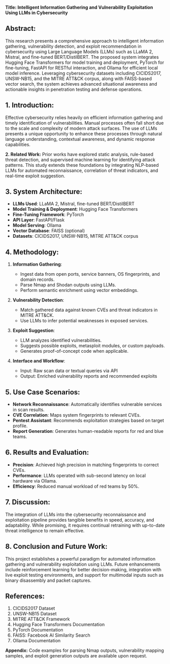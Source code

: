 **Title: Intelligent Information Gathering and Vulnerability Exploitation Using LLMs in Cybersecurity**

## **Abstract:**
This research presents a comprehensive approach to intelligent information gathering, vulnerability detection, and exploit recommendation in cybersecurity using Large Language Models (LLMs) such as LLaMA 2, Mistral, and fine-tuned BERT/DistilBERT. The proposed system integrates Hugging Face Transformers for model training and deployment, PyTorch for fine-tuning, FastAPI for RESTful interaction, and Ollama for efficient local model inference. Leveraging cybersecurity datasets including CICIDS2017, UNSW-NB15, and the MITRE ATT\&CK corpus, along with FAISS-based vector search, the system achieves advanced situational awareness and actionable insights in penetration testing and defense operations.

## **1. Introduction:**
Effective cybersecurity relies heavily on efficient information gathering and timely identification of vulnerabilities. Manual processes often fall short due to the scale and complexity of modern attack surfaces. The use of LLMs presents a unique opportunity to enhance these processes through natural language understanding, contextual awareness, and dynamic response capabilities.

**2. Related Work:**
Prior works have explored static analysis, rule-based threat detection, and supervised machine learning for identifying attack patterns. This study extends these foundations by integrating NLP-based LLMs for automated reconnaissance, correlation of threat indicators, and real-time exploit suggestion.

## **3. System Architecture:**

* **LLMs Used**: LLaMA 2, Mistral, fine-tuned BERT/DistilBERT
* **Model Training & Deployment**: Hugging Face Transformers
* **Fine-Tuning Framework**: PyTorch
* **API Layer**: FastAPI/Flask
* **Model Serving**: Ollama
* **Vector Database**: FAISS (optional)
* **Datasets**: CICIDS2017, UNSW-NB15, MITRE ATT\&CK corpus

## **4. Methodology:**

1. **Information Gathering**:

   * Ingest data from open ports, service banners, OS fingerprints, and domain records.
   * Parse Nmap and Shodan outputs using LLMs.
   * Perform semantic enrichment using vector embeddings.

2. **Vulnerability Detection**:

   * Match gathered data against known CVEs and threat indicators in MITRE ATT\&CK.
   * Use LLMs to infer potential weaknesses in exposed services.

3. **Exploit Suggestion**:

   * LLM analyzes identified vulnerabilities.
   * Suggests possible exploits, metasploit modules, or custom payloads.
   * Generates proof-of-concept code when applicable.

4. **Interface and Workflow**:

   * Input: Raw scan data or textual queries via API
   * Output: Enriched vulnerability reports and recommended exploits

## **5. Use Case Scenarios:**

* **Network Reconnaissance**: Automatically identifies vulnerable services in scan results.
* **CVE Correlation**: Maps system fingerprints to relevant CVEs.
* **Pentest Assistant**: Recommends exploitation strategies based on target profile.
* **Report Generation**: Generates human-readable reports for red and blue teams.

## **6. Results and Evaluation:**

* **Precision**: Achieved high precision in matching fingerprints to correct CVEs.
* **Performance**: LLMs operated with sub-second latency on local hardware via Ollama.
* **Efficiency**: Reduced manual workload of red teams by 50%.

## **7. Discussion:**
The integration of LLMs into the cybersecurity reconnaissance and exploitation pipeline provides tangible benefits in speed, accuracy, and adaptability. While promising, it requires continual retraining with up-to-date threat intelligence to remain effective.

## **8. Conclusion and Future Work:**
This project establishes a powerful paradigm for automated information gathering and vulnerability exploitation using LLMs. Future enhancements include reinforcement learning for better decision-making, integration with live exploit testing environments, and support for multimodal inputs such as binary disassembly and packet captures.

## **References:**

1. CICIDS2017 Dataset
2. UNSW-NB15 Dataset
3. MITRE ATT\&CK Framework
4. Hugging Face Transformers Documentation
5. PyTorch Documentation
6. FAISS: Facebook AI Similarity Search
7. Ollama Documentation

**Appendix:**
Code examples for parsing Nmap outputs, vulnerability mapping samples, and exploit generation outputs are available upon request.
